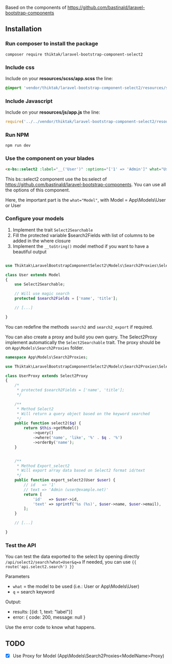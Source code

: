 
Based on the components of https://github.com/bastinald/laravel-bootstrap-components


## Installation

### Run composer to install the package

```
composer require thiktak/laravel-bootstrap-component-select2
```

### Include css

Include on your **resources/scss/app.scss** the line:

```css
@import 'vendor/thiktak/laravel-bootstrap-component-select2/resources/scss/select2';
```

### Include Javascript

Include on your **resources/js/app.js** the line:

```javascript
require('../../vendor/thiktak/laravel-bootstrap-component-select2/resources/js/select2');

```

### Run NPM

```
npm run dev
```

### Use the component on your blades


```HTML
<x-bs::select2 :label="__('User')" :options="['1' => 'Admin']" what="User" wire:model.defer="user_id" />
```

This bs::select2 component use the bs:select of https://github.com/bastinald/laravel-bootstrap-components.
You can use all the options of this component.

Here, the important part is the `what="Model"`, with Model = App\Models\User or User


### Configure your models

 1. Implement the trait `Select2Searchable`
 2. Fill the protected variable $search2Fields with list of columns to be added in the where closure
 3. Implement the `__toString()` model method if you want to have a beautiful output

 
```php

use Thiktak\LaravelBootstrapComponentSelect2\Models\Search2Proxies\Select2Searchable;

class User extends Model
{
    use Select2Searchable;

    // Will use magic search
    protected $search2Fields = ['name', 'title'];

    // [...]

}
```

You can redefine the methods `search2` and `search2_export` if required.


You can also create a proxy and build you own query. The Select2Proxy implement automatically the `Select2Searchable` trait.
The proxy should be on `App\Models\Search2Proxies` folder.

```php
namespace App\Models\Search2Proxies;

use Thiktak\LaravelBootstrapComponentSelect2\Models\Search2Proxies\Select2Proxy;

class UserProxy extends Select2Proxy
{
    /*
     * protected $search2Fields = ['name', 'title'];
     */

    /**
     * Method Select2
     * Will return a query object based on the keyword searched
     */
    public function select2($q) {
        return $this->getModel()
            ->query()
            ->where('name', 'like', '%' . $q . '%')
            ->orderBy('name');
    }


    /**
     * Method Export_select2
     * Will export array data based on Select2 format id/text
     */
    public function export_select2(User $user) {
        // id   => '1'
        // text => 'Admin (user@example.net)'
        return [
            'id'   => $user->id,
            'text' => sprintf('%s (%s)', $user->name, $user->email),
        ];
    }

    // [...]

}
```

### Test the API
You can test the data exported to the select by opening directly `/api/select2/search?what=User&q=a`
If needed, you can use `{{ route('api.select2.search') }}`

Parameters
- `what` = the model to be used (i.e.: User or App\Models\User)
- `q` = search keyword

Output:
- results: [{id: 1, text: "label"}]
- error: { code: 200, message: null }

Use the error code to know what happens.

## TODO
 
 - [X] Use Proxy for Model (App\Models\Search2Proxies\<ModelName>Proxy)